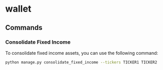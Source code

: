 # wallet

## Commands

### Consolidate Fixed Income

To consolidate fixed income assets, you can use the following command:

```bash
python manage.py consolidate_fixed_income --tickers TICKER1 TICKER2
```